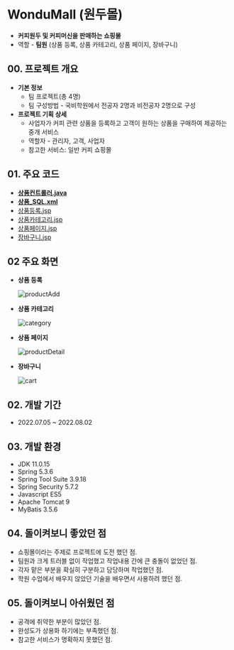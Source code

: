 # WonduMall (원두몰)

- **커피원두 및 커피머신을 판매하는 쇼핑몰**
- 역할 - **팀원** (상품 등록, 상품 카테고리, 상품 페이지, 장바구니)

## 00. 프로젝트 개요

- **기본 정보**
  - 팀 프로젝트(총 4명)
  - 팀 구성방법 - 국비학원에서 전공자 2명과 비전공자 2명으로 구성
- **프로젝트 기획 상세**
  - 사업자가 커피 관련 상품을 등록하고 고객이 원하는 상품을 구매하여 제공하는 중개 서비스
  - 역할자 - 관리자, 고객, 사업자
  - 참고한 서비스: 일반 커피 쇼핑몰

## 01. 주요 코드

- **[상품컨트롤러.java](https://github.com/newbieccc/wondumall/blob/main/src/main/java/com/wondumall/Controller/ProductController.java)**
- **[상품_SQL.xml](https://github.com/newbieccc/wondumall/blob/main/src/main/resources/mapper/product_SQL.xml)**
- [상품등록.jsp](https://github.com/newbieccc/wondumall/blob/main/src/main/webapp/WEB-INF/views/productAdd.jsp)
- [상품카테고리.jsp](https://github.com/newbieccc/wondumall/blob/main/src/main/webapp/WEB-INF/views/category.jsp)
- [상품페이지.jsp](https://github.com/newbieccc/wondumall/blob/main/src/main/webapp/WEB-INF/views/productDetail.jsp)
- [장바구니.jsp](https://github.com/newbieccc/wondumall/blob/main/src/main/webapp/WEB-INF/views/cart.jsp)

## 02 주요 화면

- **상품 등록**

  ![productAdd](/src/main/webapp/resources/screenshot/productAdd.png)

- **상품 카테고리**

  ![category](/src/main/webapp/resources/screenshot/category.png)

- **상품 페이지**

  ![productDetail](/src/main/webapp/resources/screenshot/productDetail.png)

- **장바구니**

  ![cart](/src/main/webapp/resources/screenshot/cart.png)

## 02. 개발 기간

- 2022.07.05 ~ 2022.08.02

## 03. 개발 환경

- JDK 11.0.15
- Spring 5.3.6
- Spring Tool Suite 3.9.18
- Spring Security 5.7.2
- Javascript ES5
- Apache Tomcat 9
- MyBatis 3.5.6
  
## 04. 돌이켜보니 좋았던 점

- 쇼핑몰이라는 주제로 프로젝트에 도전 했던 점.
- 팀원과 크게 트러블 없이 작업했고 작업내용 간에 큰 충돌이 없었던 점.
- 각자 맡은 부분을 확실히 구분하고 담당하며 작업했던 점.
- 학원 수업에서 배우지 않았던 기술을 배우면서 사용하려 했던 점.

## 05. 돌이켜보니 아쉬웠던 점

- 공격에 취약한 부분이 많았던 점.
- 완성도가 상용화 하기에는 부족했던 점.
- 참고한 서비스가 명확하지 못했던 점.
